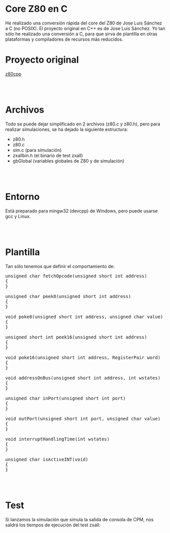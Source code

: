 # Core Z80 en C 
He realizado una conversión rápida del core del Z80 de Jose Luis Sánchez a C (no POSIX).
El proyecto original en C++ es de Jose Luis Sánchez. Yo tan sólo he realizado una conversión a C, para que
 sirva de plantilla en otras plataformas y compiladores de recursos más reducidos.

<h1>Proyecto original</h1>
<a href='https://github.com/jsanchezv/z80cpp'>z80cpp</a></li>

<br><br>
<h1>Archivos</h1>
Todo se puede dejar simplificado en 2 archivos (z80.c y z80.h), pero para realizar simulaciones, se ha dejado la siguiente estructura:
<ul>
 <li>z80.h</li>
 <li>z80.c</li>
 <li>sim.c (para simulación)</li>
 <li>zxallbin.h (el binario de test zxall)</li>
 <li>gbGlobal (variables globales de Z80 y de simulación)</li>
</ul>

<br><br>
<h1>Entorno</h1>
Está preparado para mingw32 (devcpp) de Windows, pero puede usarse gcc y Linux.


<br><br>
<h1>Plantilla</h1>
Tan sólo tenemos que definir el comportamiento de:

<pre>
unsigned char fetchOpcode(unsigned short int address)
{
}

unsigned char peek8(unsigned short int address)
{
}

void poke8(unsigned short int address, unsigned char value)
{
}

unsigned short int peek16(unsigned short int address)
{   
}

void poke16(unsigned short int address, RegisterPair word)
{
}

void addressOnBus(unsigned short int address, int wstates)
{
}

unsigned char inPort(unsigned short int port)
{    
}

void outPort(unsigned short int port, unsigned char value)
{    
}

void interruptHandlingTime(int wstates)
{
}

unsigned char isActiveINT(void)
{
}
</pre>



<br><br>
<h1>Test</h1>
Si lanzamos la simulación que simula la salida de consola de CPM, nos saldrá los tiempos de ejecución del test zxall:



